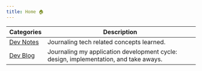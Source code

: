 ```yaml
---
title: Home 🏠
---
```


| Categories                                                     | Description                                                                          |
| -------------------------------------------------------------- | ------------------------------------------------------------------------------------ |
| [Dev Notes](https://ramzijabali.github.io/articles/Dev-Notes/) | Journaling tech related concepts learned.                                            |
| [Dev Blog](https://ramzijabali.github.io/articles/Blog)        | Journaling my application development cycle: design, implementation, and take aways. |

